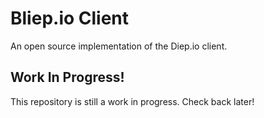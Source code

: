 # Bliep.io Client
An open source implementation of the Diep.io client.

## Work In Progress!
This repository is still a work in progress. Check back later!
